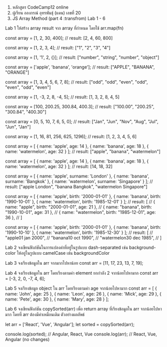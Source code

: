1. หลักสูตร CodeCamp12 online
2. ผู้เรียน อลงกรณ์ อุทรพันธุ์ (แดน) เลขที่ 20
3. JS Array Method (part 4 :transfrom) Lab 1 - 6

Lab 1
ให้สร้าง array result จาก array ที่กำหนด โดยใช้ arr.map(fn)

const array = [1, 2, 30, 400];
// result: [2, 4, 60, 800]

const array = [1, 2, 3, 4];
// result: ["1", "2", "3", "4"]

const array = [1, '1', 2, {}];
// result: ["number", "string", "number", "object"]

const array = ['apple', 'banana', 'orange'];
// result: ["APPLE", "BANANA", "ORANGE"]

const array = [1, 3, 4, 5, 6, 7, 8];
// result: ["odd", "odd", "even", "odd", "even", "odd", "even"]

const array = [1, -3, 2, 8, -4, 5];
// result: [1, 3, 2, 8, 4, 5]

const array = [100, 200.25, 300.84, 400.3];
// result: ["100.00", "200.25", "300.84", "400.30"]

const array = [0, 5, 10, 7, 6, 5, 0];
// result: ["Jan", "Jun", "Nov", "Aug", "Jul", "Jun", "Jan"]

const array = [1, 16, 81, 256, 625, 1296];
// result: [1, 2, 3, 4, 5, 6]

const array = [
{ name: 'apple', age: 14 },
{ name: 'banana', age: 18 },
{ name: 'watermelon', age: 32 }
];
// result: ["apple", "banana", "watermelon"]

const array = [
{ name: 'apple', age: 14 },
{ name: 'banana', age: 18 },
{ name: 'watermelon', age: 32 }
];
// result: [14, 18, 32]

const array = [
{ name: 'apple', surname: 'London' },
{ name: 'banana', surname: 'Bangkok' },
{ name: 'watermelon', surname: 'Singapore' }
];
// result: ["apple London", "banana Bangkok", "watermelon Singapore"]

const array = [
{ name: 'apple', birth: '2000-01-01' },
{ name: 'banana', birth: '1990-10-01' },
{ name: 'watermelon', birth: '1985-12-01' }
];
// result: [
// { name: "apple", birth: "2000-01-01", age: 21 },
// { name: "banana", birth: "1990-10-01", age: 31 },
// { name: "watermelon", birth: "1985-12-01", age: 36 },
// ]

const array = [
{ name: 'apple', birth: '2000-01-01' },
{ name: 'banana', birth: '1990-10-10' },
{ name: 'watermelon', birth: '1985-12-30' }
];
// result: [
// "<tr><td>apple</td><td>01 jan 2000</td></tr>",
// "<tr><td>banana</td><td>10 oct 1990</td></tr>",
// "<tr><td>watermelon</td><td>30 dec 1985</td></tr>",
// ]

Lab 2
จงเขียนฟังก์ชันในการแปลงคำที่อยู่ในรูปแบบ dash-separated เช่น background-color ให้อยู่ในรูปแบบ camelCase เช่น backgroundColor

Lab 3
จงเรียงข้อมูลใน arr จากมากไปหาน้อย
const arr = [11, 17, 23, 13, 7, 19];

Lab 4
จงเรียงข้อมูลใน arr โดยเรียงตามค่า element ยกกำลัง 2 จากน้อยไปหามาก
const arr = [-3, 2, 0, -7, 4, 6];

Lab 5
จงเรียงข้อมูล object ใน arr โดยเรียงตามค่า age จากน้อยไปหามาก
const arr = [
{ name: 'John', age: 25 },
{ name: 'Leon', age: 26 },
{ name: 'Mick', age: 29 },
{ name: 'Pete', age: 30 },
{ name: 'Mary', age: 28 }
];

Lab 6
จงเขียนฟังก์ชัน copySorted(arr) เพื่อ return array ที่เรียงข้อมูลใน arr จากน้อยไปหามาก โดยที่ arr ต้องมีค่าเหมือนเดิม
ตัวอย่างผลลัพธ์

let arr = ['React', 'Vue', 'Angular'];
let sorted = copySorted(arr);

console.log(sorted); // Angular, React, Vue
console.log(arr); // React, Vue, Angular (no changes)
